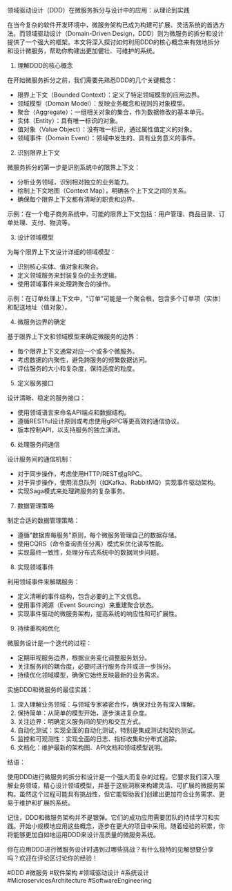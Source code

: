 领域驱动设计（DDD）在微服务拆分与设计中的应用：从理论到实践

在当今复杂的软件开发环境中，微服务架构已成为构建可扩展、灵活系统的首选方法。而领域驱动设计（Domain-Driven Design，DDD）则为微服务的拆分和设计提供了一个强大的框架。本文将深入探讨如何利用DDD的核心概念来有效地拆分和设计微服务，帮助你构建出更加健壮、可维护的系统。

1. 理解DDD的核心概念

在开始微服务拆分之前，我们需要先熟悉DDD的几个关键概念：

- 限界上下文（Bounded Context）：定义了特定领域模型的应用边界。
- 领域模型（Domain Model）：反映业务概念和规则的对象模型。
- 聚合（Aggregate）：一组相关对象的集合，作为数据修改的基本单元。
- 实体（Entity）：具有唯一标识的对象。
- 值对象（Value Object）：没有唯一标识，通过属性值定义的对象。
- 领域事件（Domain Event）：领域中发生的、具有业务意义的事件。

2. 识别限界上下文

微服务拆分的第一步是识别系统中的限界上下文：

- 分析业务领域，识别相对独立的业务能力。
- 绘制上下文地图（Context Map），明确各个上下文之间的关系。
- 确保每个限界上下文都有清晰的职责和边界。

示例：在一个电子商务系统中，可能的限界上下文包括：用户管理、商品目录、订单处理、支付、物流等。

3. 设计领域模型

为每个限界上下文设计详细的领域模型：

- 识别核心实体、值对象和聚合。
- 定义领域服务来封装复杂的业务逻辑。
- 使用领域事件来处理跨聚合的操作。

示例：在订单处理上下文中，"订单"可能是一个聚合根，包含多个订单项（实体）和配送地址（值对象）。

4. 微服务边界的确定

基于限界上下文和领域模型来确定微服务的边界：

- 每个限界上下文通常对应一个或多个微服务。
- 考虑数据的内聚性，避免跨服务的频繁数据访问。
- 评估服务的大小和复杂度，保持适度的粒度。

5. 定义服务接口

设计清晰、稳定的服务接口：

- 使用领域语言来命名API端点和数据结构。
- 遵循RESTful设计原则或考虑使用gRPC等更高效的通信协议。
- 版本控制API，以支持服务的独立演进。

6. 处理服务间通信

设计服务间的通信机制：

- 对于同步操作，考虑使用HTTP/REST或gRPC。
- 对于异步操作，使用消息队列（如Kafka、RabbitMQ）实现事件驱动架构。
- 实现Saga模式来处理跨服务的复杂事务。

7. 数据管理策略

制定合适的数据管理策略：

- 遵循"数据库每服务"原则，每个微服务管理自己的数据存储。
- 使用CQRS（命令查询责任分离）模式来优化读写性能。
- 实现最终一致性，处理分布式系统中的数据同步问题。

8. 实现领域事件

利用领域事件来解耦服务：

- 定义清晰的事件结构，包含必要的上下文信息。
- 使用事件溯源（Event Sourcing）来重建聚合状态。
- 实现事件驱动的微服务架构，提高系统的响应性和可扩展性。

9. 持续重构和优化

微服务设计是一个迭代的过程：

- 定期审视服务边界，根据业务变化调整服务划分。
- 关注服务间的耦合度，必要时进行服务合并或进一步拆分。
- 持续优化领域模型，确保它始终反映最新的业务需求。

实施DDD和微服务的最佳实践：

1. 深入理解业务领域：与领域专家紧密合作，确保对业务有深入理解。
2. 保持简单：从简单的模型开始，逐步演进复杂度。
3. 关注边界：明确定义服务间的契约和交互方式。
4. 自动化测试：实现全面的自动化测试，特别是集成测试和契约测试。
5. 监控和可观测性：实现全面的日志、指标收集和分布式追踪。
6. 文档化：维护最新的架构图、API文档和领域模型说明。

结语：

使用DDD进行微服务的拆分和设计是一个强大而复杂的过程。它要求我们深入理解业务领域，精心设计领域模型，并基于这些洞察来构建灵活、可扩展的微服务架构。虽然这个过程可能具有挑战性，但它能帮助我们创建出更加符合业务需求、更易于维护和扩展的系统。

记住，DDD和微服务架构并不是银弹。它们的成功应用需要团队的持续学习和实践。开始小规模地应用这些概念，逐步在更大的项目中采用。随着经验的积累，你将能够更加自如地运用DDD来设计高质量的微服务系统。

你在应用DDD进行微服务设计时遇到过哪些挑战？有什么独特的见解想要分享吗？欢迎在评论区讨论你的经验！

#DDD #微服务 #软件架构 #领域驱动设计 #系统设计 #MicroservicesArchitecture #SoftwareEngineering
